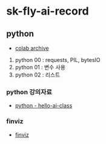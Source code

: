 # sk-fly-ai-record

## python
- [colab archive](https://github.com/rimgosu/Obsidian-Vault/tree/master/%5Bsk-fly-ai%5D%20python)
1. python 00 : requests, PIL, bytesIO
2. python 01 : 변수 사용
3. python 02 : 리스트 


### python 강의자료
- [python - hello-ai-class](https://onedrive.live.com/redir?resid=E04DC3BEC3161F8B%21443813&authkey=%21AKnTCh0F5UEh-og&page=View&wd=target%28Class%20Room.one%7C50f7877f-d674-46e1-a7e2-25db0cd73579%2F01.%20%ED%8C%8C%EC%9D%B4%EC%8D%AC%EC%9D%98%20%EA%B8%B0%EC%B4%88%EC%99%80%20%EA%B0%9C%EB%B0%9C%ED%99%98%EA%B2%BD%7C8d4f6d07-7f87-7645-a68e-df74c6b2366a%2F%29&wdorigin=NavigationUrl)

### finviz
- [finviz](https://finviz.com/)

